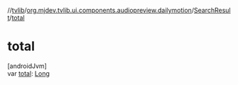 //[tvlib](../../../index.md)/[org.mjdev.tvlib.ui.components.audiopreview.dailymotion](../index.md)/[SearchResult](index.md)/[total](total.md)

# total

[androidJvm]\
var [total](total.md): [Long](https://kotlinlang.org/api/latest/jvm/stdlib/kotlin/-long/index.html)
